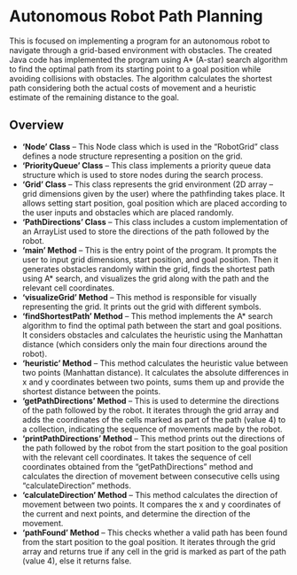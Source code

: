 # Autonomous Robot Path Planning

This is focused on implementing a program for an autonomous robot to navigate through a grid-based environment with obstacles. The created Java code has implemented the program using A* (A-star) search algorithm to find the optimal path from its starting point to a goal position while avoiding collisions with obstacles. The algorithm calculates the shortest path considering both the actual costs of movement and a heuristic estimate of the remaining distance to the goal. 

## Overview
- **‘Node’ Class** –  This Node class which is used in the “RobotGrid” class defines a node structure representing a position on the grid.   
- **‘PriorityQueue’ Class** – This class implements a priority queue data structure which is used to store nodes during the search process. 
- **‘Grid’ Class** – This class represents the grid environment (2D array – grid dimensions given by the user) where the pathfinding takes place. It allows setting start position, goal position which are placed according to the user inputs and obstacles which are placed randomly. 
- **‘PathDirections’ Class** – This class includes a custom implementation of an ArrayList used to store the directions of the path followed by the robot. 
- **‘main’ Method** – This is the entry point of the program. It prompts the user to input grid dimensions, start position, and goal position. Then it generates obstacles randomly within the grid, finds the shortest path using A* search, and visualizes the grid along with the path and the relevant cell coordinates.
- **‘visualizeGrid’ Method** – This method is responsible for visually representing the grid. It prints out the grid with different symbols.
- **‘findShortestPath’ Method** – This method implements the A* search algorithm to find the optimal path between the start and goal positions. It considers obstacles and calculates the heuristic using the Manhattan distance (which considers only the main four directions around the robot).  
- **‘heuristic’ Method** – This method calculates the heuristic value between two points (Manhattan distance). It calculates the absolute differences in x and y coordinates between two points, sums them up and provide the shortest distance between the points.
- **‘getPathDirections’ Method** – This is used to determine the directions of the path followed by the robot. It iterates through the grid array and adds the coordinates of the cells marked as part of the path (value 4) to a collection, indicating the sequence of movements made by the robot. 
- **‘printPathDirections’ Method** – This method prints out the directions of the path followed by the robot from the start position to the goal position with the relevant cell coordinates. It takes the sequence of cell coordinates obtained from the “getPathDirections” method and calculates the direction of movement between consecutive cells using “calculateDirection” methods. 
- **‘calculateDirection’ Method** – This method calculates the direction of movement between two points. It compares the x and y coordinates of the current and next points, and determine the direction of the movement. 
- **‘pathFound’ Method** – This checks whether a valid path has been found from the start position to the goal position. It iterates through the grid array and returns true if any cell in the grid is marked as part of the path (value 4), else it returns false. 
